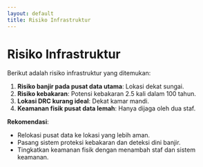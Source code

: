```yaml
---
layout: default
title: Risiko Infrastruktur
---
```


# Risiko Infrastruktur

Berikut adalah risiko infrastruktur yang ditemukan:

1. **Risiko banjir pada pusat data utama**: Lokasi dekat sungai.
2. **Risiko kebakaran**: Potensi kebakaran 2.5 kali dalam 100 tahun.
3. **Lokasi DRC kurang ideal**: Dekat kamar mandi.
4. **Keamanan fisik pusat data lemah**: Hanya dijaga oleh dua staf.

**Rekomendasi**:
- Relokasi pusat data ke lokasi yang lebih aman.
- Pasang sistem proteksi kebakaran dan deteksi dini banjir.
- Tingkatkan keamanan fisik dengan menambah staf dan sistem keamanan.
